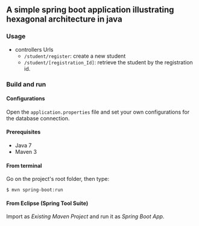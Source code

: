 ## A simple spring boot application illustrating hexagonal architecture in java

### Usage


- controllers Urls
    * `/student/register`: create a new student 
    * `/student/[registration_Id]`: retrieve the student by the registration id.

### Build and run

#### Configurations

Open the `application.properties` file and set your own configurations for the
database connection.

#### Prerequisites

- Java 7
- Maven 3

#### From terminal

Go on the project's root folder, then type:

    $ mvn spring-boot:run

#### From Eclipse (Spring Tool Suite)

Import as *Existing Maven Project* and run it as *Spring Boot App*.
